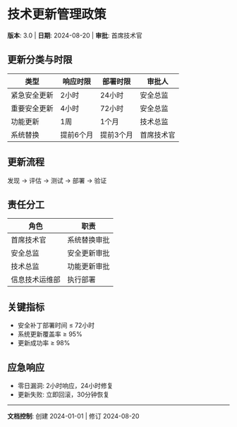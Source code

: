 # 技术更新管理政策
**版本**: 3.0 | **日期**: 2024-08-20 | **审批**: 首席技术官

## 更新分类与时限

| 类型 | 响应时限 | 部署时限 | 审批人 |
|------|----------|----------|--------|
| 紧急安全更新 | 2小时 | 24小时 | 安全总监 |
| 重要安全更新 | 4小时 | 72小时 | 安全总监 |
| 功能更新 | 1周 | 1个月 | 技术总监 |
| 系统替换 | 提前6个月 | 提前3个月 | 首席技术官 |

## 更新流程
发现 → 评估 → 测试 → 部署 → 验证

## 责任分工
| 角色 | 职责 |
|------|------|
| 首席技术官 | 系统替换审批 |
| 安全总监 | 安全更新审批 |
| 技术总监 | 功能更新审批 |
| 信息技术运维部 | 执行部署 |

## 关键指标
- 安全补丁部署时间 ≤ 72小时
- 系统更新覆盖率 ≥ 95%
- 更新成功率 ≥ 98%

## 应急响应
- 零日漏洞: 2小时响应，24小时修复
- 更新失败: 立即回滚，30分钟恢复

---
**文档控制**: 创建 2024-01-01 | 修订 2024-08-20

